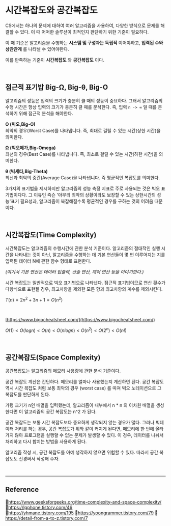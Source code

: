 # 시간복잡도와 공간복잡도

CS에서는 하나의 문제에 대하여 여러 알고리즘을 사용하여, 다양한 방식으로 문제를 해결할 수 있다. 이 때 어떠한 솔루션이 최적인지 판단하기 위한 기준이 필요하다.

이 때 기준은 알고리즘을 수행하는 **시스템 및 구성과는 독립적** 이어야하고, **입력된 수와 상관관계** 를 나타낼 수 있어야한다.

이를 만족하는 기준이 **시간복잡도** 와 **공간복잡도** 이다.

<br/>

## 점근적 표기밥 Big-Ω, Big-θ, Big-O

알고리즘의 성능은 입력의 크기가 충분히 클 때의 성능이 중요하다. 그래서 알고리즘의 수행 시간은 항상 입력의 크기가 충분히 클 때를 분석한다. 즉, 입력 `n -> ∞` 일 때를 분석하기 위해 점근적 분석을 해야한다.

**O (빅오,Big-O)**  
최악의 경우(Worst Case)를 나타냅니다. 즉, 최대로 걸릴 수 있는 시간(상한 시간)을 의미한다.

**Ω (빅오메가,Big-Omega)**  
최선의 경우(Best Case)를 나타냅니다. 즉, 최소로 걸릴 수 있는 시간(하한 시간)을 의미한다.

**θ (빅세타,Big-Theta)**  
최선과 최악의 중간(Average Case)을 나타냅니다. 즉 평균적인 복잡도를 의미한다.

3가지의 표기법을 제시하지만 알고리즘의 성능 측정 지표로 주로 사용되는 것은 빅오 표기법이다다. 그 이유인 즉슨 '아무리 최악의 상황이라도 보장할 수 있는 상한시간의 성능'표기 필요성과, 알고리즘이 복잡해질수록 평균적인 경우를 구하는 것의 어려움 때문이다.

<br/>

## 시간복잡도(Time Complexity)

시간복잡도는 알고리즘의 수행시간에 관한 분석 기준이다. 알고리즘의 절대적인 실행 시간을 나타내는 것이 아닌, 알고리즘을 수행하는 데 기본 연산들이 몇 번 이루어지는 지를 입력된 데이터 N에 관한 함수 형태로 표현한다.

_(여기서 기본 연산은 데이터 입출력, 산술 연산, 제어 연산 등을 이야기한다.)_

시간 복잡도는 일반적으로 빅오 표기법으로 나타낸다. 점근적 표기법이므로 연산 횟수가 다항식으로 표현될 경우, 최고차항을 제외한 모든 항과 최고차항의 계수를 제외시킨다.

$T(n)=2n^2+3n+1=O(n^2)$

<br/>

[https://www.bigocheatsheet.com/](https://www.bigocheatsheet.com/)

$O(1)<O(log n) < O(n) < O(n log n) < O(n^2) < O(2^n) < O(n!)$

<br/>

## 공간복잡도(Space Complexity)

공간복잡도는 알고리즘의 메모리 사용량에 관한 분석 기준이다.

공간 복잡도 계산은 간단하다. 메모리를 얼마나 사용했는지 계산하면 된다. 공간 복잡도 역시 시간 복잡도 처럼 보통 최악의 경우 (worst case) 를 따져 빅오 노테이션으로 그 복잡도를 판단하게 된다.

가령 크기가 n인 배열을 입력했는데, 알고리즘이 내부에서 n \* n 의 이차원 배열을 생성한다면 이 알고리즘의 공간 복잡도는 n^2 가 된다.

공간 복잡도는 보통 시간 복잡도보다 중요하게 생각되지 않는 경우가 많다. 그러나 빅데이터 처리를 하는 경우, 공간 복잡도가 위와 같이 커지게 된다면, 메모리에 한 번에 올라가지 않아 프로그램을 실행할 수 없는 문제가 발생할 수 있다. 이 경우, 데이터를 나눠서 처리하고 다시 합치는 방법을 사용하게 된다.

알고리즘 작성 시, 공간 복잡도를 아예 생각하지 않으면 위험할 수 있다. 따라서 공간 복잡도도 신경써서 작성해 주자.

<br/>

---

## Reference

📄https://www.geeksforgeeks.org/time-complexity-and-space-complexity/  
📄https://lgphone.tistory.com/46  
📄https://yhmane.tistory.com/195
📄https://yoongrammer.tistory.com/79
📄https://detail-from-a-to-z.tistory.com/7
